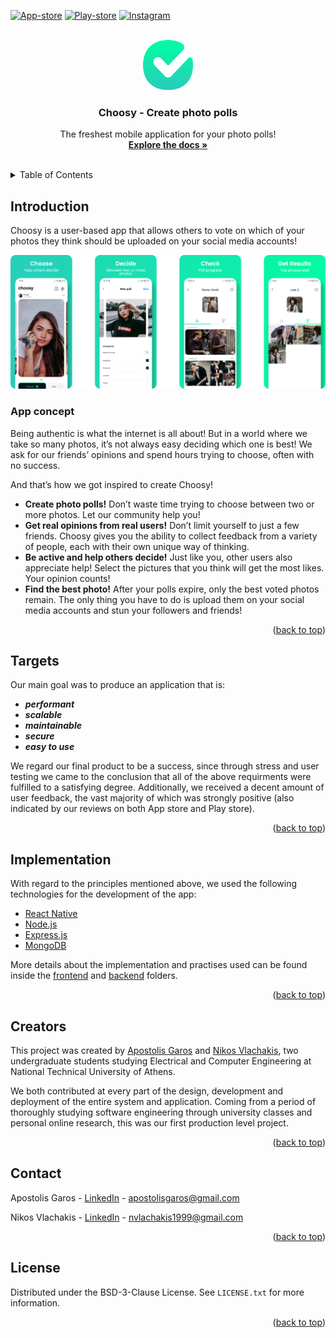 <div id="top"></div>

<!-- PROJECT SHIELDS -->

[![App-store][app-store-shield]][app-store-link]
[![Play-store][play-store-shield]][play-store-link]
[![Instagram][instagram-shield]][instagram-link]

<!-- PROJECT LOGO -->
<br />
<div align="center">
  <a href="https://github.com/ApostolisGaros/ChoosyProject">
    <img src="frontend/assets/TickLogo.png" alt="Logo" width="80" height="80">
  </a>

  <h3 align="center">Choosy - Create photo polls</h3>

  <p align="center">
    The freshest mobile application for your photo polls!
    <br />
    <a href="https://github.com/ApostolisGaros/ChoosyProject"><strong>Explore the docs »</strong></a>
    <br />
    <br />
  </p>
</div>

<!-- TABLE OF CONTENTS -->
<details>
  <summary>Table of Contents</summary>
  <ol>
    <li>
      <a href="#introduction">Introduction</a>
      <ul>
        <li><a href="#app-concept">App concept</a></li>
      </ul>
    </li>
    <li><a href="#targets">Targets</a></li>
        <li>
      <a href="#implementation">Implementation</a>
    </li>
    <li><a href="#creators">Creators</a></li>
    <li><a href="#contact">Contact</a></li>
    <li><a href="#license">License</a></li>
  </ol>
</details>

<!-- INTRODUCTION -->

## Introduction

Choosy is a user-based app that allows others to vote on which of your photos they think should be uploaded on your social media accounts!


![Product Name Screen Shot][product-screenshot]


### App concept

Being authentic is what the internet is all about! But in a world where we take so many photos, it’s not always easy deciding which one is best! We ask for our friends’ opinions and spend hours trying to choose, often with no success.

And that’s how we got inspired to create Choosy!


-   **Create photo polls!** Don’t waste time trying to choose between two or more photos. Let our community help you!
-   **Get real opinions from real users!** Don’t limit yourself to just a few friends. Choosy gives you the ability to collect feedback from a variety of people, each with their own unique way of thinking.
-   **Be active and help others decide!** Just like you, other users also appreciate help! Select the pictures that you think will get the most likes. Your opinion counts!
-   **Find the best photo!** After your polls expire, only the best voted photos remain. The only thing you have to do is upload them on your social media accounts and stun your followers and friends!



<p align="right">(<a href="#top">back to top</a>)</p>


<!-- TARGETS -->

## Targets

Our main goal was to produce an application that is:
- ***performant***
- ***scalable***
- ***maintainable*** 
- ***secure***  
- ***easy to use*** 


We regard our final product to be a success, since through stress and user testing we came to the conclusion that all of the above requirments were fulfilled to a satisfying degree. Additionally, we received a decent amount of user feedback, the vast majority of which was strongly positive (also indicated by our reviews on both App store and Play store).

<p align="right">(<a href="#top">back to top</a>)</p>


<!-- IMPLEMENTATION -->

## Implementation


With regard to the principles mentioned above, we used the following technologies for the development of the app: 

-   [React Native](https://reactnative.dev/)
-   [Node.js](https://nodejs.org/en/)
-   [Express.js](https://expressjs.com/)
-   [MongoDB](https://www.mongodb.com/)

More details about the implementation and practises used can be found inside the [frontend](https://github.com/ApostolisGaros/ChoosyProject/tree/main/frontend) and [backend](https://github.com/ApostolisGaros/ChoosyProject/tree/main/backend) folders.

<p align="right">(<a href="#top">back to top</a>)</p>





<!-- CREATORS -->

## Creators

This project was created by [Apostolis Garos](https://github.com/ApostolisGaros) and [Nikos Vlachakis](https://github.com/NikosVlachakis), two undergraduate students studying Electrical and Computer Engineering at National Technical University of Athens. 

We both contributed at every part of the design, development and deployment of the entire system and application. Coming from a period of thoroughly studying software engineering through university classes and personal online research, this was our first production level project. 

<p align="right">(<a href="#top">back to top</a>)</p>



<!-- CONTACT -->

## Contact

Apostolis Garos - [LinkedIn](https://www.linkedin.com/in/apostolis-garos-603902197/) - [apostolisgaros@gmail.com](mailto:apostolisgaros@gmail.com)

Nikos Vlachakis - [LinkedIn](https://www.linkedin.com/in/nikos-vlachakis-49a33815a/) - [nvlachakis1999@gmail.com](mailto:nvlachakis1999@gmail.com)

<p align="right">(<a href="#top">back to top</a>)</p>


<!-- LICENSE -->

## License

Distributed under the BSD-3-Clause License. See `LICENSE.txt` for more information.

<p align="right">(<a href="#top">back to top</a>)</p>




<!-- MARKDOWN LINKS & IMAGES -->
<!-- https://www.markdownguide.org/basic-syntax/#reference-style-links -->

[contributors-shield]: https://img.shields.io/github/contributors/othneildrew/Best-README-Template.svg?style=for-the-badge
[contributors-url]: https://github.com/ApostolisGaros/ChoosyProject/graphs/contributors
[forks-shield]: https://img.shields.io/github/forks/othneildrew/Best-README-Template.svg?style=for-the-badge
[forks-url]: https://github.com/ApostolisGaros/ChoosyProject/network/members
[stars-shield]: https://img.shields.io/github/stars/othneildrew/Best-README-Template.svg?style=for-the-badge
[stars-url]: https://github.com/ApostolisGaros/ChoosyProject/stargazers
[issues-shield]: https://img.shields.io/github/issues/othneildrew/Best-README-Template.svg?style=for-the-badge
[issues-url]: https://github.com/ApostolisGaros/ChoosyProject/issues
[license-shield]: https://img.shields.io/github/license/othneildrew/Best-README-Template.svg?style=for-the-badge
[license-url]: https://github.com/ApostolisGaros/ChoosyProject/blob/master/LICENSE.txt
[instagram-shield]: https://img.shields.io/badge/-Instagram-black.svg?style=for-the-badge&logo=instagram&colorB=555
[instagram-link]: https://www.instagram.com/choosy_app/
[app-store-shield]: https://img.shields.io/badge/-appstore-black.svg?style=for-the-badge&logo=appstore&colorB=555
[app-store-link]: https://apps.apple.com/us/app/choosy-create-photo-polls/id1558143012
[play-store-shield]: https://img.shields.io/badge/-playstore-black.svg?style=for-the-badge&logo=googleplay&colorB=555
[play-store-link]: https://play.google.com/store/apps/details?id=com.choosy.choosephotos&hl=el&gl=US
[product-screenshot]: frontend/assets/PromoImage.png
